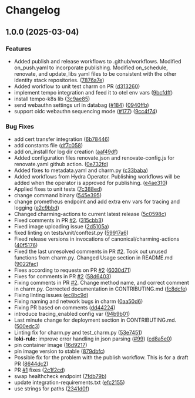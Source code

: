 # Changelog

## 1.0.0 (2025-03-04)


### Features

* Added publish and release workflows to .github/workflows. Modified on_push.yaml to incorporate publishing. Modified on_schedule, renovate, and update_libs yaml files to be consistent with the other identity stack repositories. ([7876a7e](https://github.com/canonical/identity-platform-login-ui-operator/commit/7876a7e0af9431fbb0a0e067c035bce72066e498))
* Added workflow to unit test charm on PR ([d313260](https://github.com/canonical/identity-platform-login-ui-operator/commit/d31326035971c014a2208d27e540e2ae069f2c7c))
* implement tempo integration and feed it to otel env vars ([9bcfdff](https://github.com/canonical/identity-platform-login-ui-operator/commit/9bcfdffcd10901a20bd407fd307f4c74503a4b06))
* install tempo-k8s lib ([3c9ae85](https://github.com/canonical/identity-platform-login-ui-operator/commit/3c9ae85feb4955bf706045b7555a88b171c5f0d5))
* send webauthn settings url in databag ([#184](https://github.com/canonical/identity-platform-login-ui-operator/issues/184)) ([0940ffb](https://github.com/canonical/identity-platform-login-ui-operator/commit/0940ffbe1ebb9a43f5466cfecd15cb49bd30c856))
* support oidc webauthn sequencing mode ([#177](https://github.com/canonical/identity-platform-login-ui-operator/issues/177)) ([9cc4f74](https://github.com/canonical/identity-platform-login-ui-operator/commit/9cc4f74b03ac1764eb4036d5bd84264bcf443549))


### Bug Fixes

* add cert transfer integration ([6b78446](https://github.com/canonical/identity-platform-login-ui-operator/commit/6b784469dabb42b5fd006d5302dd724347edee4a))
* add constants file ([df7c058](https://github.com/canonical/identity-platform-login-ui-operator/commit/df7c0587e8de00ffed9bc0199a914fc799671cf3))
* add on_install for log dir creation ([aaf49df](https://github.com/canonical/identity-platform-login-ui-operator/commit/aaf49dfa8826ec3dfc99dd4500b1d821b859d622))
* Added configuration files renovate.json and renovate-config.js for renovate.yaml github action. ([0e732fd](https://github.com/canonical/identity-platform-login-ui-operator/commit/0e732fd0865a478fd969561779a149a08341291e))
* Added fixes to metadata.yaml and charm.py ([c33baba](https://github.com/canonical/identity-platform-login-ui-operator/commit/c33baba0fbc098f5656bde74825d2d73b4889304))
* Added workflows from Hydra Operator. Publishing workflows will be added when the operator is approved for publishing. ([e4ae310](https://github.com/canonical/identity-platform-login-ui-operator/commit/e4ae3106c4b5673e59957c5f958755e0f030c9ab))
* Applied fixes to unit tests ([7c388ed](https://github.com/canonical/identity-platform-login-ui-operator/commit/7c388ed595682ce86b9986d1107216f71492f529))
* change command binary ([545e395](https://github.com/canonical/identity-platform-login-ui-operator/commit/545e3959dd7f8d66800966ffb63778d1bc587a75))
* change prometheus endpoint and add extra env vars for tracing and logging ([e2c9bbd](https://github.com/canonical/identity-platform-login-ui-operator/commit/e2c9bbda9226128c81b32830874c3d86a82fb9be))
* Changed charming-actions to current latest release ([5c0598c](https://github.com/canonical/identity-platform-login-ui-operator/commit/5c0598c3082d5682741deb320ea541ec0f286f58))
* Fixed comments in PR [#2](https://github.com/canonical/identity-platform-login-ui-operator/issues/2). ([315cbb3](https://github.com/canonical/identity-platform-login-ui-operator/commit/315cbb3892e12468f69a407e102dd1462f5452c5))
* Fixed image uploading issue ([2d5105a](https://github.com/canonical/identity-platform-login-ui-operator/commit/2d5105a353d12a4f8a7b4b31aaa3394b41cc01e3))
* fixed linting on tests/unit/conftest.py ([59917a6](https://github.com/canonical/identity-platform-login-ui-operator/commit/59917a67b2cdf7c2c15f3597d0c1c9f76c574246))
* Fixed release versions in invocations of canonical/charming-actions ([40f5176](https://github.com/canonical/identity-platform-login-ui-operator/commit/40f5176dcb6e9b5af77bd59c19b950d10083338d))
* Fixed the last unresolved comments in PR [#2](https://github.com/canonical/identity-platform-login-ui-operator/issues/2). Took out unused functions from charm.py. Changed Usage section in README.md ([9022fac](https://github.com/canonical/identity-platform-login-ui-operator/commit/9022fac1a79e61e1405c1281028be7d3372a20cf))
* Fixes according to requests on PR [#2](https://github.com/canonical/identity-platform-login-ui-operator/issues/2) ([6030d71](https://github.com/canonical/identity-platform-login-ui-operator/commit/6030d7105f875a57c3ae921f577a43c38f80f20f))
* Fixes for comments in PR [#2](https://github.com/canonical/identity-platform-login-ui-operator/issues/2) ([58d6403](https://github.com/canonical/identity-platform-login-ui-operator/commit/58d6403434f33a0be635fb389092419a95bff169))
* Fixing comments in PR [#2](https://github.com/canonical/identity-platform-login-ui-operator/issues/2). Change method name, and correct comment in charm.py. Corrected documentation in CONTRIBUTING.md ([fc8dcfe](https://github.com/canonical/identity-platform-login-ui-operator/commit/fc8dcfe6b15b85e5c4dee78d154c66a472a4c3f0))
* Fixing linting issues ([ec8bc9d](https://github.com/canonical/identity-platform-login-ui-operator/commit/ec8bc9d2b50ee8fce596c574e9be6eb6a2509f8d))
* Fixing naming and network bugs in charm ([0aa50d6](https://github.com/canonical/identity-platform-login-ui-operator/commit/0aa50d637a809fdaad37ae2ec4256e640bb5ea78))
* Fixing PR based on comments ([dd44224](https://github.com/canonical/identity-platform-login-ui-operator/commit/dd44224b69a35d09b212ba02d2ab4f0c5b72d0f7))
* introduce tracing_enabled config var ([94b9b01](https://github.com/canonical/identity-platform-login-ui-operator/commit/94b9b011fa37a3d11463576a22dc18a9e3f8ed86))
* Last minute change for deployment section in CONTRIBUTING.md. ([500edc3](https://github.com/canonical/identity-platform-login-ui-operator/commit/500edc3e4d26aa430de20b1d675a856babdeee84))
* Linting fix for charm.py and test_charm.py ([53e7451](https://github.com/canonical/identity-platform-login-ui-operator/commit/53e74510dd50e264e00ee8f35091681c020fded7))
* **loki-rule:** improve error handling in json parsing ([#99](https://github.com/canonical/identity-platform-login-ui-operator/issues/99)) ([cd8a5e0](https://github.com/canonical/identity-platform-login-ui-operator/commit/cd8a5e062c32f63530540027d756e4a43eb35029))
* pin container image ([16d9217](https://github.com/canonical/identity-platform-login-ui-operator/commit/16d92176fcde75caa90bc3afbbbd27116558ed65))
* pin image version to stable ([879dbfc](https://github.com/canonical/identity-platform-login-ui-operator/commit/879dbfcd5778aba8d4d7e928bd6ccc05060e962c))
* Possible fix for the problem with the publish workflow. This is for a draft PR ([8644dc2](https://github.com/canonical/identity-platform-login-ui-operator/commit/8644dc2df35e67ae8b06d2e146c5710c92ece8a8))
* PR [#1](https://github.com/canonical/identity-platform-login-ui-operator/issues/1) fixes ([2c1f2cd](https://github.com/canonical/identity-platform-login-ui-operator/commit/2c1f2cdc3fca016f6da84a73b8be22a85a9ea650))
* swap healthcheck endpoint ([7fdb79b](https://github.com/canonical/identity-platform-login-ui-operator/commit/7fdb79b310b5d1b940e9646b3714f3def620a3de))
* update integration-requirements.txt ([efc2155](https://github.com/canonical/identity-platform-login-ui-operator/commit/efc2155ddd79877d8a0dcfefa652004a92457e16))
* use strings for paths ([2341d0f](https://github.com/canonical/identity-platform-login-ui-operator/commit/2341d0f11036fdfa1f8997a87a1b63f8081b6d28))
